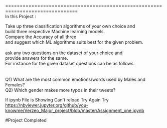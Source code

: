 ===============================================================================<br>
In this Project :

Take up three classification algorithms of your own choice and <br>
build three respective Machine learning models.<br> 
Compare the Accuracy of all three <br>
and suggest which ML algorithms suits best for the given problem.<br>
<br>
ask any two questions on the dataset of your choice and<br> 
provide answers for the same. <br>
For instance for the given dataset questions can be as follows.<br>
<br>
<br>
Q1) What are the most common emotions/words used by Males and Females?
<br>
Q2) Which gender makes more typos in their tweets?<br>


If ipynb File is Showing Can't reload Try Again Try  https://nbviewer.jupyter.org/github/you-knowme/Verzeo_Major_project/blob/master/Assignment_one.ipynb 

#Project Completed
